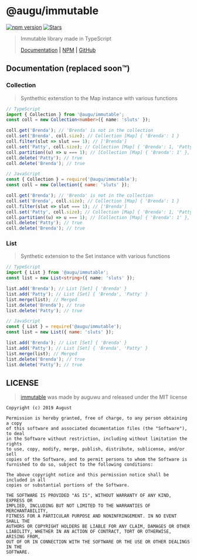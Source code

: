 # @augu/immutable 
[![npm version](https://badge.fury.io/js/%40augu%2Fimmutable.svg)](https://badge.fury.io/js/%40augu%2Fimmutable) [![Stars](https://img.shields.io/github/stars/auguwu/immutable)](https://github.com/auguwu/immutable)

> Immutable library made in TypeScript
>
> [Documentation](https://auguwu.github.io/immutable) **|** [NPM](https://npmjs.com/package/@augu/immutable) **|** [GitHub](https://github.com/auguwu/immutable)

## Documentation (replaced soon:tm:)
### Collection<T>
> Synthethic extenstion to the Map instance with various functions

```ts
// TypeScript
import { Collection } from '@augu/immutable';
const coll = new Collection<number>({ name: 'sluts' });

coll.get('Brenda'); // 'Brenda' is not in the collection
coll.set('Brenda', coll.size); // Collection [Map] { 'Brenda': 1 }
coll.filter(slut => slut === 1); // ['Brenda']
coll.set('Patty', coll.size); // Collection [Map] { 'Brenda': 1, 'Patty': 2 }
coll.partition((u) => u === 1); // [Collection [Map] { 'Brenda': 1' }, Collection [Map] { 'Patty': 2 } ]
coll.delete('Patty'); // true 
coll.delete('Brenda'); // true
```

```js
// JavaScript
const { Collection } = require('@augu/immutable');
const coll = new Collection({ name: 'sluts' });

coll.get('Brenda'); // 'Brenda' is not in the collection
coll.set('Brenda', coll.size); // Collection [Map] { 'Brenda': 1 }
coll.filter(slut => slut === 1); // ['Brenda']
coll.set('Patty', coll.size); // Collection [Map] { 'Brenda': 1, 'Patty': 2 }
coll.partition((u) => u === 1); // [Collection [Map] { 'Brenda': 1' }, Collection [Map] { 'Patty': 2 } ]
coll.delete('Patty'); // true 
coll.delete('Brenda'); // true
```

### List<T>
> Synthetic extension to the Set instance with various functions

```ts
// TypeScript
import { List } from '@augu/immutable';
const list = new List<string>({ name: 'sluts' });

list.add('Brenda'); // List [Set] { 'Brenda' }
list.add('Patty'); // List [Set] { 'Brenda', 'Patty' }
list.merge(list); // Merged
list.delete('Brenda'); // true
list.delete('Patty'); // true
```

```js
// JavaScript
const { List } = require('@augu/immutable');
const list = new List({ name: 'sluts' });

list.add('Brenda'); // List [Set] { 'Brenda' }
list.add('Patty'); // List [Set] { 'Brenda', 'Patty' }
list.merge(list); // Merged
list.delete('Brenda'); // true
list.delete('Patty'); // true
```

## LICENSE
> [immutable](https://github.com/auguwu/immutable) was made by auguwu and released under the MIT license

```
Copyright (c) 2019 August

Permission is hereby granted, free of charge, to any person obtaining a copy
of this software and associated documentation files (the "Software"), to deal
in the Software without restriction, including without limitation the rights
to use, copy, modify, merge, publish, distribute, sublicense, and/or sell
copies of the Software, and to permit persons to whom the Software is
furnished to do so, subject to the following conditions:

The above copyright notice and this permission notice shall be included in all
copies or substantial portions of the Software.

THE SOFTWARE IS PROVIDED "AS IS", WITHOUT WARRANTY OF ANY KIND, EXPRESS OR
IMPLIED, INCLUDING BUT NOT LIMITED TO THE WARRANTIES OF MERCHANTABILITY,
FITNESS FOR A PARTICULAR PURPOSE AND NONINFRINGEMENT. IN NO EVENT SHALL THE
AUTHORS OR COPYRIGHT HOLDERS BE LIABLE FOR ANY CLAIM, DAMAGES OR OTHER
LIABILITY, WHETHER IN AN ACTION OF CONTRACT, TORT OR OTHERWISE, ARISING FROM,
OUT OF OR IN CONNECTION WITH THE SOFTWARE OR THE USE OR OTHER DEALINGS IN THE
SOFTWARE.
```